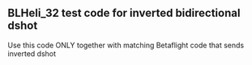 ## BLHeli_32 test code for inverted bidirectional dshot  

Use this code ONLY together with matching Betaflight code that sends inverted dshot
